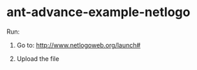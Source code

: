# ant-advance-example-netlogo

Run:

1. Go to: http://www.netlogoweb.org/launch#

2. Upload the file
